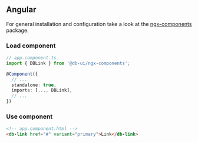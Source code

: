 ## Angular

For general installation and configuration take a look at the [ngx-components](https://www.npmjs.com/package/@db-ui/ngx-components) package.

### Load component

```ts app.component.ts
// app.component.ts
import { DBLink } from '@db-ui/ngx-components';

@Component({
  // ...
  standalone: true,
  imports: [..., DBLink],
  // ...
})
```

### Use component

```html app.component.html
<!-- app.component.html -->
<db-link href="#" variant="primary">Link</db-link>
```

